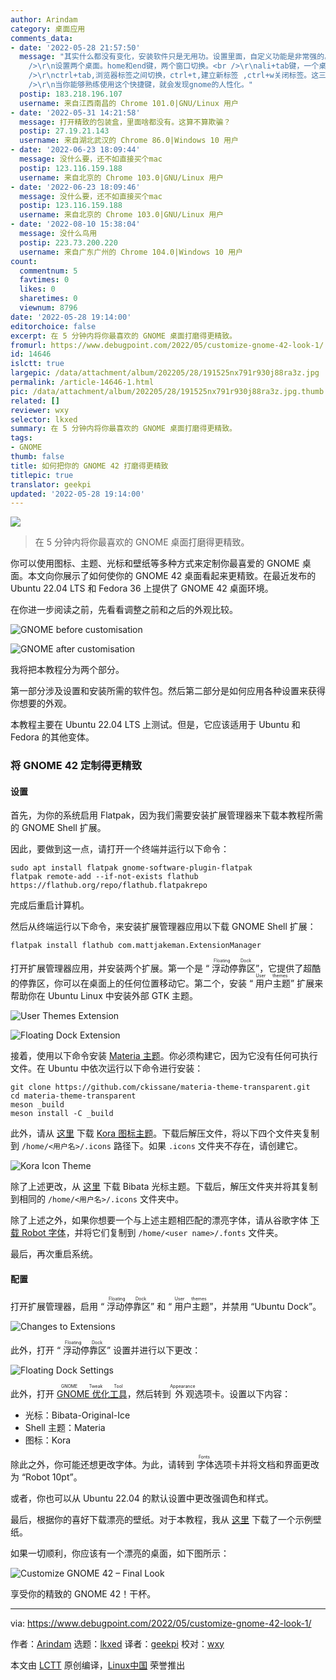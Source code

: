 ```yaml
---
author: Arindam
category: 桌面应用
comments_data:
- date: '2022-05-28 21:57:50'
  message: "其实什么都没有变化，安装软件只是无用功。设置里面，自定义功能是非常强的。<br />\r\n快捷键设置：全屏快捷键为ctrl+空格。桌面按，上中下三层，变中下两层。应用按，应用全屏。<br
    />\r\n设置两个桌面。home和end键，两个窗口切换。<br />\r\nali+tab键，一个桌面应用程序之间切换。<br />\r\nalt+数字键，启动托盘内的应用程序。<br
    />\r\nctrl+tab,浏览器标签之间切换，ctrl+t,建立新标签 ,ctrl+w关闭标签。这三个键，在浏览器f11全屏非常好用。<br />\r\nwin+空格，在中文和英文切换。<br
    />\r\n当你能够熟练使用这个快捷键，就会发现gnome的人性化。"
  postip: 183.218.196.107
  username: 来自江西南昌的 Chrome 101.0|GNU/Linux 用户
- date: '2022-05-31 14:21:58'
  message: 打开精致的包装盒，里面啥都没有。这算不算欺骗？
  postip: 27.19.21.143
  username: 来自湖北武汉的 Chrome 86.0|Windows 10 用户
- date: '2022-06-23 18:09:44'
  message: 没什么要，还不如直接买个mac
  postip: 123.116.159.188
  username: 来自北京的 Chrome 103.0|GNU/Linux 用户
- date: '2022-06-23 18:09:46'
  message: 没什么要，还不如直接买个mac
  postip: 123.116.159.188
  username: 来自北京的 Chrome 103.0|GNU/Linux 用户
- date: '2022-08-10 15:38:04'
  message: 没什么鸟用
  postip: 223.73.200.220
  username: 来自广东广州的 Chrome 104.0|Windows 10 用户
count:
  commentnum: 5
  favtimes: 0
  likes: 0
  sharetimes: 0
  viewnum: 8796
date: '2022-05-28 19:14:00'
editorchoice: false
excerpt: 在 5 分钟内将你最喜欢的 GNOME 桌面打磨得更精致。
fromurl: https://www.debugpoint.com/2022/05/customize-gnome-42-look-1/
id: 14646
islctt: true
largepic: /data/attachment/album/202205/28/191525nx791r930j88ra3z.jpg
permalink: /article-14646-1.html
pic: /data/attachment/album/202205/28/191525nx791r930j88ra3z.jpg.thumb.jpg
related: []
reviewer: wxy
selector: lkxed
summary: 在 5 分钟内将你最喜欢的 GNOME 桌面打磨得更精致。
tags:
- GNOME
thumb: false
title: 如何把你的 GNOME 42 打磨得更精致
titlepic: true
translator: geekpi
updated: '2022-05-28 19:14:00'
---
```


![](/data/attachment/album/202205/28/191525nx791r930j88ra3z.jpg)



> 
> 在 5 分钟内将你最喜欢的 GNOME 桌面打磨得更精致。
> 
> 
> 


你可以使用图标、主题、光标和壁纸等多种方式来定制你最喜爱的 GNOME 桌面。本文向你展示了如何使你的 GNOME 42 桌面看起来更精致。在最近发布的 Ubuntu 22.04 LTS 和 Fedora 36 上提供了 GNOME 42 桌面环境。


在你进一步阅读之前，先看看调整之前和之后的外观比较。


![GNOME before customisation](/data/attachment/album/202205/28/191403jw8homxpuyzbxobo.jpg)


![GNOME after customisation](/data/attachment/album/202205/28/191402ooqt4p7hpb4i4hjh.jpg)


我将把本教程分为两个部分。


第一部分涉及设置和安装所需的软件包。然后第二部分是如何应用各种设置来获得你想要的外观。


本教程主要在 Ubuntu 22.04 LTS 上测试。但是，它应该适用于 Ubuntu 和 Fedora 的其他变体。


### 将 GNOME 42 定制得更精致


#### 设置


首先，为你的系统启用 Flatpak，因为我们需要安装扩展管理器来下载本教程所需的 GNOME Shell 扩展。


因此，要做到这一点，请打开一个终端并运行以下命令：



```
sudo apt install flatpak gnome-software-plugin-flatpak
flatpak remote-add --if-not-exists flathub https://flathub.org/repo/flathub.flatpakrepo

```

完成后重启计算机。


然后从终端运行以下命令，来安装扩展管理器应用以下载 GNOME Shell 扩展：



```
flatpak install flathub com.mattjakeman.ExtensionManager

```

打开扩展管理器应用，并安装两个扩展。第一个是 “<ruby> 浮动停靠区 <rt>  Floating Dock </rt></ruby>”，它提供了超酷的停靠区，你可以在桌面上的任何位置移动它。第二个，安装 “<ruby> 用户主题 <rt>  User themes </rt></ruby>” 扩展来帮助你在 Ubuntu Linux 中安装外部 GTK 主题。


![User Themes Extension](/data/attachment/album/202205/28/191404hq76866x9px1q1k2.jpg)


![Floating Dock Extension](/data/attachment/album/202205/28/191404dd5715xp5phdiypr.jpg)


接着，使用以下命令安装 [Materia 主题](https://github.com/ckissane/materia-theme-transparent)。你必须构建它，因为它没有任何可执行文件。在 Ubuntu 中依次运行以下命令进行安装：



```
git clone https://github.com/ckissane/materia-theme-transparent.git
cd materia-theme-transparent
meson _build
meson install -C _build

```

此外，请从 [这里](https://github.com/bikass/kora/archive/refs/heads/master.zip) 下载 [Kora 图标主题](https://github.com/bikass/kora/)。下载后解压文件，将以下四个文件夹复制到 `/home/<用户名>/.icons` 路径下。如果 `.icons` 文件夹不存在，请创建它。


![Kora Icon Theme](/data/attachment/album/202205/28/191404yyo1kz3855jzz270.jpg)


除了上述更改，从 [这里](https://www.pling.com/p/1197198/) 下载 Bibata 光标主题。下载后，解压文件夹并将其复制到相同的 `/home/<用户名>/.icons` 文件夹中。


除了上述之外，如果你想要一个与上述主题相匹配的漂亮字体，请从谷歌字体 [下载 Robot 字体](https://fonts.google.com/specimen/Roboto)，并将它们复制到 `/home/<user name>/.fonts` 文件夹。


最后，再次重启系统。


#### 配置


打开扩展管理器，启用 “<ruby> 浮动停靠区 <rt>  Floating Dock </rt></ruby>” 和 “<ruby> 用户主题 <rt>  User themes </rt></ruby>”，并禁用 “Ubuntu Dock”。


![Changes to Extensions](/data/attachment/album/202205/28/191404nzzoy6g0yhk6cxkn.jpg)


此外，打开 “<ruby> 浮动停靠区 <rt>  Floating Dock </rt></ruby>” 设置并进行以下更改：


![Floating Dock Settings](/data/attachment/album/202205/28/191404xldxx6ms06zhlsl0.jpg)


此外，打开 <ruby> <a href="https://www.debugpoint.com/2018/05/customize-your-ubuntu-desktop-using-gnome-tweak/">  GNOME 优化工具 </a> <rt>  GNOME Tweak Tool </rt></ruby>，然后转到<ruby> 外观 <rt>  Appearance </rt></ruby>选项卡。设置以下内容：


* 光标：Bibata-Original-Ice
* Shell 主题：Materia
* 图标：Kora


除此之外，你可能还想更改字体。为此，请转到<ruby> 字体 <rt>  Fonts </rt></ruby>选项卡并将文档和界面更改为 “Robot 10pt”。


或者，你也可以从 Ubuntu 22.04 的默认设置中更改强调色和样式。


最后，根据你的喜好下载漂亮的壁纸。对于本教程，我从 [这里](https://www.pexels.com/photo/colorful-blurred-image-6985048/) 下载了一个示例壁纸。


如果一切顺利，你应该有一个漂亮的桌面，如下图所示：


![Customize GNOME 42 – Final Look](/data/attachment/album/202205/28/191404w7sw9v99dck6swvd.jpg)


享受你的精致的 GNOME 42！干杯。




---


via: <https://www.debugpoint.com/2022/05/customize-gnome-42-look-1/>


作者：[Arindam](https://www.debugpoint.com/author/admin1/) 选题：[lkxed](https://github.com/lkxed) 译者：[geekpi](https://github.com/geekpi) 校对：[wxy](https://github.com/wxy)


本文由 [LCTT](https://github.com/LCTT/TranslateProject) 原创编译，[Linux中国](https://linux.cn/) 荣誉推出
